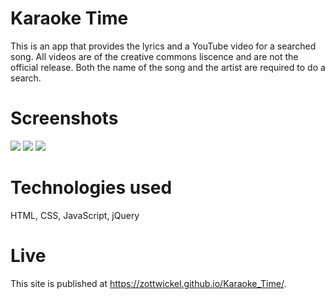 # Karaoke Time
This is an app that provides the lyrics and a YouTube video for a searched song. All videos are of the creative commons liscence and are not the official release. Both the name of the song and the artist are required to do a search.

# Screenshots
<img src="https://i.imgur.com/c1V4nSl.png">
<img src="https://i.imgur.com/zR69W5G.png">
<img src="https://i.imgur.com/BD09UVh.png">

# Technologies used
HTML, CSS, JavaScript, jQuery

# Live
This site is published at https://zottwickel.github.io/Karaoke_Time/.
